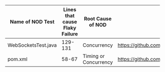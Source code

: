 | Name of NOD Test | Lines that cause Flaky Failure | Root Cause of NOD | Link To Test | Line in idoft |
| ------------- | ------------- | ------------- | ------------- | ------------- |
| WebSocketsTest.java | 129-131 | Concurrency | https://github.com/Accenture/Mercury/commit/47663ff9c7803aa8613a81b3dff71ec9908e2d6e | 77 |
| pom.xml | 58-67 | Timing or Concurrency | https://github.com/apache/dubbo/commit/8bdecea7ef808d19f0449dd43ec85ba8dbaeeb26 | 1361 |
